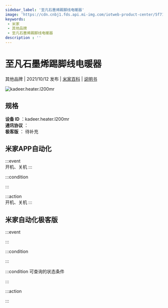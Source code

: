 ```yaml
---
sidebar_label: '至凡石墨烯踢脚线电暖器'
image: 'https://cdn.cnbj1.fds.api.mi-img.com/iotweb-product-center/5f712ea358547ecb1913fd2fa99945ca_1631690326454.png?GalaxyAccessKeyId=AKVGLQWBOVIRQ3XLEW&Expires=9223372036854775807&Signature=HOSY41Orj1puFgKxS0QCk0FRhT4='
keywords: 
 - 米家
 - 其他品牌
 - 至凡石墨烯踢脚线电暖器
description : ''
---
```

# 至凡石墨烯踢脚线电暖器

其他品牌 | 2021/10/12 发布 | [米家百科](https://home.mi.com/webapp/content/baike/product/index.html?model=kadeer.heater.l200mr) | [说明书](https://home.mi.com/views/introduction.html?model=kadeer.heater.l200mr&region=cn)

![kadeer.heater.l200mr](https://cdn.cnbj1.fds.api.mi-img.com/iotweb-product-center/5f712ea358547ecb1913fd2fa99945ca_1631690326454.png?GalaxyAccessKeyId=AKVGLQWBOVIRQ3XLEW&Expires=9223372036854775807&Signature=HOSY41Orj1puFgKxS0QCk0FRhT4=)

## 规格  
> 
**设备 ID** ：kadeer.heater.l200mr  
**通讯协议** ：  
**极客版**  ： 待补充 


## 米家APP自动化  

:::event  
开机、关机
:::

:::condition  

:::

:::action   
开机、关机
:::

## 米家自动化极客版  

:::event  

:::

:::condition  

:::

:::condition 可查询的状态条件  

:::

:::action  

:::

        
